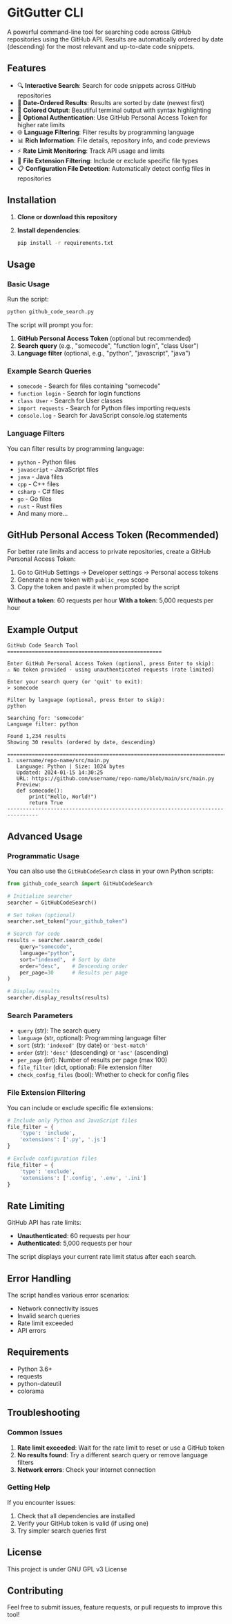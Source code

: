 # GitGutter CLI

A powerful command-line tool for searching code across GitHub repositories using the GitHub API. Results are automatically ordered by date (descending) for the most relevant and up-to-date code snippets.

## Features

- 🔍 **Interactive Search**: Search for code snippets across GitHub repositories
- 📅 **Date-Ordered Results**: Results are sorted by date (newest first)
- 🎨 **Colored Output**: Beautiful terminal output with syntax highlighting
- 🔐 **Optional Authentication**: Use GitHub Personal Access Token for higher rate limits
- 🌐 **Language Filtering**: Filter results by programming language
- 📊 **Rich Information**: File details, repository info, and code previews
- ⚡ **Rate Limit Monitoring**: Track API usage and limits
- 🔧 **File Extension Filtering**: Include or exclude specific file types
- 📋 **Configuration File Detection**: Automatically detect config files in repositories

## Installation

1. **Clone or download this repository**

2. **Install dependencies**:
   ```bash
   pip install -r requirements.txt
   ```

## Usage

### Basic Usage

Run the script:
```bash
python github_code_search.py
```

The script will prompt you for:
1. **GitHub Personal Access Token** (optional but recommended)
2. **Search query** (e.g., "somecode", "function login", "class User")
3. **Language filter** (optional, e.g., "python", "javascript", "java")

### Example Search Queries

- `somecode` - Search for files containing "somecode"
- `function login` - Search for login functions
- `class User` - Search for User classes
- `import requests` - Search for Python files importing requests
- `console.log` - Search for JavaScript console.log statements

### Language Filters

You can filter results by programming language:
- `python` - Python files
- `javascript` - JavaScript files
- `java` - Java files
- `cpp` - C++ files
- `csharp` - C# files
- `go` - Go files
- `rust` - Rust files
- And many more...

## GitHub Personal Access Token (Recommended)

For better rate limits and access to private repositories, create a GitHub Personal Access Token:

1. Go to GitHub Settings → Developer settings → Personal access tokens
2. Generate a new token with `public_repo` scope
3. Copy the token and paste it when prompted by the script

**Without a token**: 60 requests per hour
**With a token**: 5,000 requests per hour

## Example Output

```
GitHub Code Search Tool
==================================================

Enter GitHub Personal Access Token (optional, press Enter to skip): 
⚠ No token provided - using unauthenticated requests (rate limited)

Enter your search query (or 'quit' to exit):
> somecode

Filter by language (optional, press Enter to skip): 
python

Searching for: 'somecode'
Language filter: python

Found 1,234 results
Showing 30 results (ordered by date, descending)

================================================================================
1. username/repo-name/src/main.py
   Language: Python | Size: 1024 bytes
   Updated: 2024-01-15 14:30:25
   URL: https://github.com/username/repo-name/blob/main/src/main.py
   Preview:
   def somecode():
       print("Hello, World!")
       return True
--------------------------------------------------------------------------------
```

## Advanced Usage

### Programmatic Usage

You can also use the `GitHubCodeSearch` class in your own Python scripts:

```python
from github_code_search import GitHubCodeSearch

# Initialize searcher
searcher = GitHubCodeSearch()

# Set token (optional)
searcher.set_token("your_github_token")

# Search for code
results = searcher.search_code(
    query="somecode",
    language="python",
    sort="indexed",  # Sort by date
    order="desc",    # Descending order
    per_page=30      # Results per page
)

# Display results
searcher.display_results(results)
```

### Search Parameters

- `query` (str): The search query
- `language` (str, optional): Programming language filter
- `sort` (str): `'indexed'` (by date) or `'best-match'`
- `order` (str): `'desc'` (descending) or `'asc'` (ascending)
- `per_page` (int): Number of results per page (max 100)
- `file_filter` (dict, optional): File extension filter
- `check_config_files` (bool): Whether to check for config files

### File Extension Filtering

You can include or exclude specific file extensions:

```python
# Include only Python and JavaScript files
file_filter = {
    'type': 'include',
    'extensions': ['.py', '.js']
}

# Exclude configuration files
file_filter = {
    'type': 'exclude',
    'extensions': ['.config', '.env', '.ini']
}
```

## Rate Limiting

GitHub API has rate limits:
- **Unauthenticated**: 60 requests per hour
- **Authenticated**: 5,000 requests per hour

The script displays your current rate limit status after each search.

## Error Handling

The script handles various error scenarios:
- Network connectivity issues
- Invalid search queries
- Rate limit exceeded
- API errors

## Requirements

- Python 3.6+
- requests
- python-dateutil
- colorama

## Troubleshooting

### Common Issues

1. **Rate limit exceeded**: Wait for the rate limit to reset or use a GitHub token
2. **No results found**: Try a different search query or remove language filters
3. **Network errors**: Check your internet connection

### Getting Help

If you encounter issues:
1. Check that all dependencies are installed
2. Verify your GitHub token is valid (if using one)
3. Try simpler search queries first

## License

This project is under GNU GPL v3 License

## Contributing

Feel free to submit issues, feature requests, or pull requests to improve this tool! 

